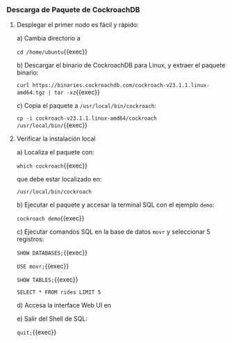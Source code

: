 ### Descarga de Paquete de CockroachDB

1. Desplegar el primer nodo es fácil y rápido:

    a) Cambia directorio a

    `cd /home/ubuntu`{{exec}}

    b) Descargar el binario de CockroachDB para Linux, y extraer el paquete binario:

    `curl https://binaries.cockroachdb.com/cockroach-v23.1.1.linux-amd64.tgz | tar -xz`{{exec}}

    c) Copia el paquete a `/usr/local/bin/cockroach`:

    `cp -i cockroach-v23.1.1.linux-amd64/cockroach /usr/local/bin/`{{exec}}


3. Verificar la instalación local

    a) Localiza el paquete con:

    `which cockroach`{{exec}}

    que debe estar localizado en:

    ```
    /usr/local/bin/cockroach
    ```

    b) Ejecutar el paquete y accesar la terminal SQL con el ejemplo `demo`:

    `cockroach demo`{{exec}}

    c) Ejecutar comandos SQL en la base de datos `movr` y seleccionar 5 registros:

    `SHOW DATABASES;`{{exec}}

    `USE movr;`{{exec}}

    `SHOW TABLES;`{{exec}}

    `SELECT * FROM rides LIMIT 5`

    d) Accesa la interface Web UI en

    e) Salir del Shell de SQL:

    `quit;`{{exec}}
